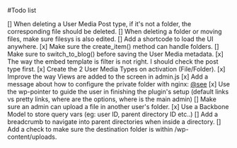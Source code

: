 #Todo list

[] When deleting a User Media Post type, if it's not a folder, the corresponding file should be deleted.
[] When deleting a folder or moving files, make sure filesys is also edited.
[] Add a shortcode to load the UI anywhere.
[x] Make sure the create_item() method can handle folders.
[] Make sure to switch_to_blog() before saving the User Media metadata.
[x] The way the embed template is filter is not right. I should check the post type first.
[x] Create the 2 User Media Types on activation (File/Folder).
[x] Improve the way Views are added to the screen in admin.js
[x] Add a message about how to configure the private folder with nginx: [@see](http://nicknotfound.com/2009/01/12/iphone-website-with-nginx/)
[x] Use the wp-pointer to guide the user in finishing the plugin's setup (default links vs pretty links, where are the options, where is the main admin)
[] Make sure an admin can upload a file in another user's folder.
[x] Use a Backbone Model to store query vars (eg: user ID, parent directory ID etc..)
[] Add a breadcrumb to navigate into parent directories when inside a directory.
[] Add a check to make sure the destination folder is within /wp-content/uploads.
